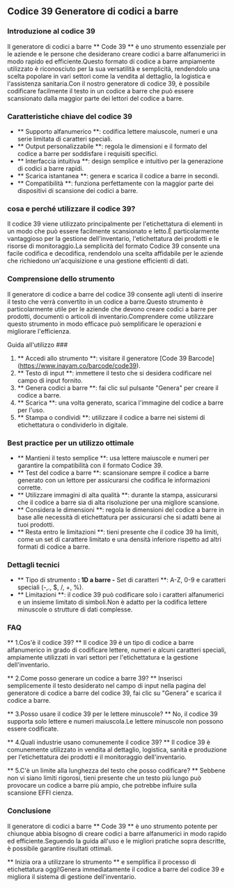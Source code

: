 ## Codice 39 Generatore di codici a barre

### Introduzione al codice 39
Il generatore di codici a barre ** Code 39 ** è uno strumento essenziale per le aziende e le persone che desiderano creare codici a barre alfanumerici in modo rapido ed efficiente.Questo formato di codice a barre ampiamente utilizzato è riconosciuto per la sua versatilità e semplicità, rendendolo una scelta popolare in vari settori come la vendita al dettaglio, la logistica e l'assistenza sanitaria.Con il nostro generatore di codice 39, è possibile codificare facilmente il testo in un codice a barre che può essere scansionato dalla maggior parte dei lettori del codice a barre.

### Caratteristiche chiave del codice 39
- ** Supporto alfanumerico **: codifica lettere maiuscole, numeri e una serie limitata di caratteri speciali.
- ** Output personalizzabile **: regola le dimensioni e il formato del codice a barre per soddisfare i requisiti specifici.
- ** Interfaccia intuitiva **: design semplice e intuitivo per la generazione di codici a barre rapidi.
- ** Scarica istantanea **: genera e scarica il codice a barre in secondi.
- ** Compatibilità **: funziona perfettamente con la maggior parte dei dispositivi di scansione dei codici a barre.

### cosa e perché utilizzare il codice 39?
Il codice 39 viene utilizzato principalmente per l'etichettatura di elementi in un modo che può essere facilmente scansionato e letto.È particolarmente vantaggioso per la gestione dell'inventario, l'etichettatura dei prodotti e le risorse di monitoraggio.La semplicità del formato Codice 39 consente una facile codifica e decodifica, rendendolo una scelta affidabile per le aziende che richiedono un'acquisizione e una gestione efficienti di dati.

### Comprensione dello strumento
Il generatore di codice a barre del codice 39 consente agli utenti di inserire il testo che verrà convertito in un codice a barre.Questo strumento è particolarmente utile per le aziende che devono creare codici a barre per prodotti, documenti o articoli di inventario.Comprendere come utilizzare questo strumento in modo efficace può semplificare le operazioni e migliorare l'efficienza.

Guida all'utilizzo ###
1. ** Accedi allo strumento **: visitare il generatore [Code 39 Barcode] (https://www.inayam.co/barcode/code39).
2. ** Testo di input **: immettere il testo che si desidera codificare nel campo di input fornito.
3. ** Genera codici a barre **: fai clic sul pulsante "Genera" per creare il codice a barre.
4. ** Scarica **: una volta generato, scarica l'immagine del codice a barre per l'uso.
5. ** Stampa o condividi **: utilizzare il codice a barre nei sistemi di etichettatura o condividerlo in digitale.

### Best practice per un utilizzo ottimale
- ** Mantieni il testo semplice **: usa lettere maiuscole e numeri per garantire la compatibilità con il formato Codice 39.
- ** Test del codice a barre **: scansionare sempre il codice a barre generato con un lettore per assicurarsi che codifica le informazioni corrette.
- ** Utilizzare immagini di alta qualità **: durante la stampa, assicurarsi che il codice a barre sia di alta risoluzione per una migliore scansione.
- ** Considera le dimensioni **: regola le dimensioni del codice a barre in base alle necessità di etichettatura per assicurarsi che si adatti bene ai tuoi prodotti.
- ** Resta entro le limitazioni **: tieni presente che il codice 39 ha limiti, come un set di carattere limitato e una densità inferiore rispetto ad altri formati di codice a barre.

### Dettagli tecnici
- ** Tipo di strumento **: 1D a barre
-** Set di caratteri **: A-Z, 0-9 e caratteri speciali (-,., $, /, +, %).
- ** Limitazioni **: il codice 39 può codificare solo i caratteri alfanumerici e un insieme limitato di simboli.Non è adatto per la codifica lettere minuscole o strutture di dati complesse.

### FAQ

** 1.Cos'è il codice 39? **
Il codice 39 è un tipo di codice a barre alfanumerico in grado di codificare lettere, numeri e alcuni caratteri speciali, ampiamente utilizzati in vari settori per l'etichettatura e la gestione dell'inventario.

** 2.Come posso generare un codice a barre 39? **
Inserisci semplicemente il testo desiderato nel campo di input nella pagina del generatore di codice a barre del codice 39, fai clic su "Genera" e scarica il codice a barre.

** 3.Posso usare il codice 39 per le lettere minuscole? **
No, il codice 39 supporta solo lettere e numeri maiuscola.Le lettere minuscole non possono essere codificate.

** 4.Quali industrie usano comunemente il codice 39? **
Il codice 39 è comunemente utilizzato in vendita al dettaglio, logistica, sanità e produzione per l'etichettatura dei prodotti e il monitoraggio dell'inventario.

** 5.C'è un limite alla lunghezza del testo che posso codificare? **
Sebbene non vi siano limiti rigorosi, tieni presente che un testo più lungo può provocare un codice a barre più ampio, che potrebbe influire sulla scansione EFFI cienza.

### Conclusione
Il generatore di codici a barre ** Code 39 ** è uno strumento potente per chiunque abbia bisogno di creare codici a barre alfanumerici in modo rapido ed efficiente.Seguendo la guida all'uso e le migliori pratiche sopra descritte, è possibile garantire risultati ottimali.

** Inizia ora a utilizzare lo strumento ** e semplifica il processo di etichettatura oggi!Genera immediatamente il codice a barre del codice 39 e migliora il sistema di gestione dell'inventario.